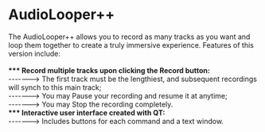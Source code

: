 # AudioLooper++
The AudioLooper++ allows you to record as many tracks as you want and loop them together to create a truly immersive experience. Features of this version include:
<br><br>
<b>*** Record multiple tracks upon clicking the Record button:</b><br>
-------> The first track must be the lengthiest, and subsequent recordings will synch to this main track;<br>
-------> You may Pause your recording and resume it at anytime;<br>
-------> You may Stop the recording completely.<br>
<b>*** Interactive user interface created with QT:</b><br>
-------> Includes buttons for each command and a text window.
